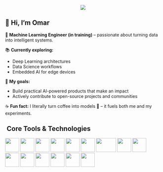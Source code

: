 <p align="center">
  <img src="https://capsule-render.vercel.app/api?type=waving&height=200&text=Welcome%20To%20My%20Profile!%20🚀&fontAlign=50&fontAlignY=40&color=gradient&animation=twinkling"/>
</p>

## 👋 Hi, I’m Omar  

💼 **Machine Learning Engineer (in training)** – passionate about turning data into intelligent systems.  

📚 **Currently exploring:**  
- Deep Learning architectures  
- Data Science workflows  
- Embedded AI for edge devices  

🎯 **My goals:**  
- Build practical AI-powered products that make an impact  
- Actively contribute to open-source projects and communities  

☕ **Fun fact:** I literally turn coffee into models 🤖 – it fuels both me and my experiments.  


<h2>&nbsp;Core Tools & Technologies</h2>
<p align="left">

  <!-- Languages -->
  <img src="https://cdn.jsdelivr.net/gh/devicons/devicon/icons/python/python-original.svg" width="45" height="45"/>
  <img src="https://cdn.jsdelivr.net/gh/devicons/devicon/icons/cplusplus/cplusplus-original.svg" width="45" height="45"/>
  <img src="https://cdn.jsdelivr.net/gh/devicons/devicon/icons/javascript/javascript-original.svg" width="45" height="45"/>

  <!-- Python ML Libraries -->
  <img src="https://www.vectorlogo.zone/logos/numpy/numpy-icon.svg" width="45" height="45"/>
  <img src="https://pandas.pydata.org/static/img/pandas_mark.svg" width="45" height="45"/>
  <img src="https://matplotlib.org/stable/_static/logo2.svg" width="45" height="45"/>
  <img src="https://seaborn.pydata.org/_static/logo-wide-lightbg.svg" width="65" height="45"/>
  <img src="https://www.vectorlogo.zone/logos/tensorflow/tensorflow-icon.svg" width="45" height="45"/>
  <img src="https://www.vectorlogo.zone/logos/pytorch/pytorch-icon.svg" width="45" height="45"/>
  <img src="https://www.vectorlogo.zone/logos/opencv/opencv-icon.svg" width="45" height="45"/>

  <!-- Problem Solving & Tools -->
  <img src="https://cdn.jsdelivr.net/gh/devicons/devicon/icons/linux/linux-original.svg" width="45" height="45"/>
  <img src="https://cdn.jsdelivr.net/gh/devicons/devicon/icons/git/git-original.svg" width="45" height="45"/>
  <img src="https://cdn.jsdelivr.net/gh/devicons/devicon/icons/docker/docker-original.svg" width="45" height="45"/>
  <img src="https://cdn.jsdelivr.net/gh/devicons/devicon/icons/jupyter/jupyter-original.svg" width="45" height="45"/>
  <img src="https://cdn.jsdelivr.net/gh/devicons/devicon/icons/vscode/vscode-original.svg" width="45" height="45"/>

</p>
